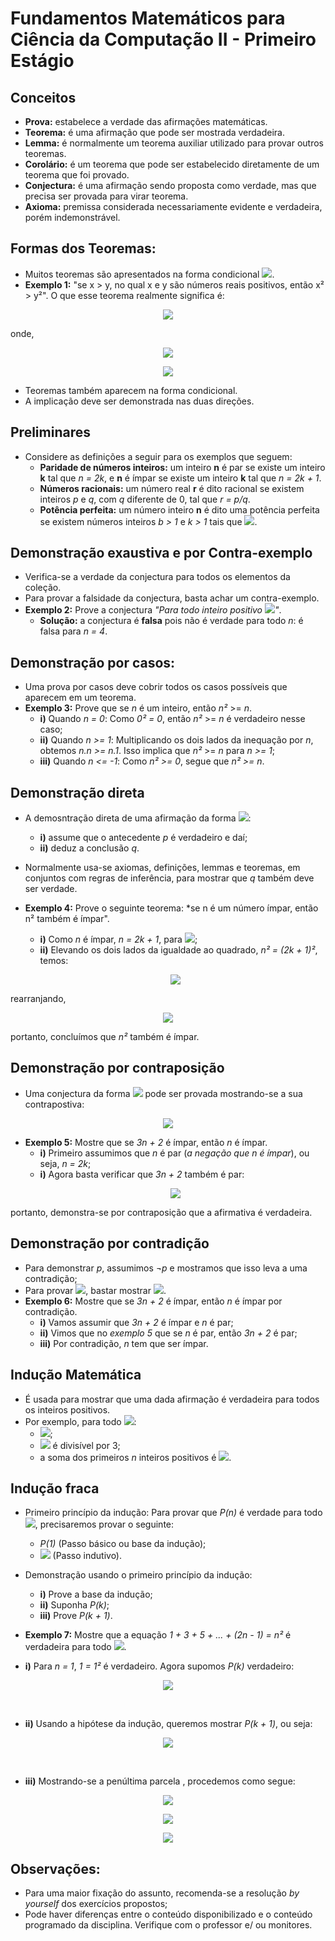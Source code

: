 # Fundamentos Matemáticos para Ciência da Computação II - Primeiro Estágio

## Conceitos

- **Prova:** estabelece a verdade das afirmações matemáticas.
- **Teorema:** é uma afirmação que pode ser mostrada verdadeira.
- **Lemma:** é normalmente um teorema auxiliar utilizado para provar outros teoremas.
- **Corolário:** é um teorema que pode ser estabelecido diretamente de um teorema que foi provado.
- **Conjectura:** é uma afirmação sendo proposta como verdade, mas que precisa ser provada para virar teorema.
- **Axioma:** premissa considerada necessariamente evidente e verdadeira, porém indemonstrável.

## Formas dos Teoremas:

- Muitos teoremas são apresentados na forma condicional <img src="http://latex.codecogs.com/gif.latex?%5Cinline%20p%20%5Crightarrow%20q">.
- **Exemplo 1:** "se x > y, no qual x e y são números reais positivos, então x² > y²". O que esse teorema realmente significa é:

<p align="center"> 
  <img src="http://latex.codecogs.com/gif.latex?%5Clarge%20%5Cforall_%7Bx%2Cy%7D%28P%28x%2Cy%29%5Crightarrow%20Q%28x%2Cy%29%29">
</p>

onde,

<p align="center"> 
  <img src="http://latex.codecogs.com/gif.latex?%5Clarge%20P%28x%2Cy%29%20%5Ctherefore%20x%20%3E%20y">
</p>
<p align="center"> 
  <img src="http://latex.codecogs.com/gif.latex?%5Clarge%20Q%28x%2Cy%29%20%5Ctherefore%20x%5E2%20%3E%20y%5E2">
</p>

- Teoremas também aparecem na forma condicional.
- A implicação deve ser demonstrada nas duas direções.

## Preliminares

- Considere as definições a seguir para os exemplos que seguem:
  - **Paridade de números inteiros:** um inteiro **n** é par se existe um inteiro **k** tal que *n = 2k*, e **n** é ímpar se existe um inteiro **k** tal que *n = 2k + 1*.
  - **Números racionais:** um número real **r** é dito racional se existem inteiros *p* e *q*, com *q* diferente de 0, tal que *r = p/q*.
  - **Potência perfeita:** um número inteiro **n** é dito uma potência perfeita se existem números inteiros *b > 1* e *k > 1* tais que <img src="http://latex.codecogs.com/gif.latex?%5Cinline%20n%20%3D%20b%5E%7Bk%7D">.
  
## Demonstração exaustiva e por Contra-exemplo

- Verifica-se a verdade da conjectura para todos os elementos da coleção.
- Para provar a falsidade da conjectura, basta achar um contra-exemplo.
- **Exemplo 2:** Prove a conjectura *"Para todo inteiro positivo* <img src="http://latex.codecogs.com/gif.latex?%5Cinline%20n%2C%20n%21%20%5Cleq%20n%5E2">*"*.
  - **Solução:** a conjectura é **falsa** pois não é verdade para todo *n*: é falsa para *n = 4*.
  
## Demonstração por casos:

- Uma prova por casos deve cobrir todos os casos possíveis que aparecem em um teorema.
- **Exemplo 3:** Prove que se *n* é um inteiro, então *n²* >= *n*.
  - **i)** Quando *n = 0*: Como *0² = 0*, então *n²* >= *n* é verdadeiro nesse caso;
  - **ii)** Quando *n >= 1*: Multiplicando os dois lados da inequação por *n*, obtemos *n.n >= n.1*. Isso implica que *n²* >= *n* para *n >= 1*;
  - **iii)** Quando *n <= -1*: Como *n² >= 0*, segue que *n² >= n*.

## Demonstração direta

- A demosntração direta de uma afirmação da forma <img src="http://latex.codecogs.com/gif.latex?%5Cinline%20p%20%5Crightarrow%20q">:
  - **i)** assume que o antecedente *p* é verdadeiro e daí;
  - **ii)** deduz a conclusão *q*.
- Normalmente usa-se axiomas, definições, lemmas e teoremas, em conjuntos com regras de inferência, para mostrar que *q* também deve ser verdade.

- **Exemplo 4:** Prove o seguinte teorema: *se n é um número ímpar, então n² também é ímpar".
  - **i)** Como *n* é ímpar, *n = 2k + 1*, para <img src="http://latex.codecogs.com/gif.latex?%5Cinline%20k%5Cin%20%5Cmathbb%7BZ%7D">;
  - **ii)** Elevando os dois lados da igualdade ao quadrado, *n² = (2k + 1)²*, temos:
  <p align="center"> 
  <img src="http://latex.codecogs.com/gif.latex?%5Clarge%20n%5E%7B2%7D%20%3D%204k%5E%7B2%7D%20&plus;%204k%20&plus;%201">
</p>

rearranjando,
<p align="center"> 
  <img src="http://latex.codecogs.com/gif.latex?%5Clarge%20n%5E%7B2%7D%20%3D%202%282k%5E%7B2%7D%20&plus;%202k%29%20&plus;%201">
</p>

portanto, concluímos que *n²* também é ímpar.

## Demonstração por contraposição

- Uma conjectura da forma <img src="http://latex.codecogs.com/gif.latex?%5Cinline%20p%20%5Crightarrow%20q"> pode ser provada mostrando-se a sua contrapostiva:
<p align="center"> 
  <img src="http://latex.codecogs.com/gif.latex?%5Clarge%20%5Cneg%20q%20%5Crightarrow%20%5Cneg%20p">
</p>

- **Exemplo 5:** Mostre que se *3n + 2* é ímpar, então *n* é ímpar.
  - **i)** Primeiro assumimos que *n* é par (*a negação que n é ímpar*), ou seja, *n = 2k*;
  - **i)** Agora basta verificar que *3n + 2* também é par:
  <p align="center"> 
  <img src="http://latex.codecogs.com/gif.latex?%5Clarge%203%282k%29%20&plus;%202%20%3D%206k%20&plus;%202%20%3D%202%283k%20&plus;%201%29">
</p>

  portanto, demonstra-se por contraposição que a afirmativa é verdadeira.
  
  
## Demonstração por contradição

- Para demonstrar *p*, assumimos *¬p* e mostramos que isso leva a uma contradição;
- Para provar <img src="http://latex.codecogs.com/gif.latex?%5Cinline%20p%20%5Crightarrow%20q">, bastar mostrar <img src="http://latex.codecogs.com/gif.latex?%5Cinline%20p%20%5Cwedge%20q%20%5Crightarrow%20F">.
- **Exemplo 6:** Mostre que se *3n + 2* é ímpar, então *n* é ímpar por contradição.
  - **i)** Vamos assumir que *3n + 2* é ímpar e *n* é par;
  - **ii)** Vimos que no *exemplo 5* que se *n* é par, então *3n + 2* é par;
  - **iii)** Por contradição, *n* tem que ser ímpar.
  
## Indução Matemática

- É usada para mostrar que uma dada afirmação é verdadeira para todos os inteiros positivos.
- Por exemplo, para todo <img src="http://latex.codecogs.com/gif.latex?%5Cinline%20n%20%5Cin%20%5Cmathbb%7BZ%7D%5E%7B&plus;%7D">:
  - <img src="http://latex.codecogs.com/gif.latex?%5Cinline%20n%21%20%5Cleq%20n%5E%7Bn%7D">;
  - <img src="http://latex.codecogs.com/gif.latex?%5Cinline%20n%5E%7B3%7D%20-%20n"> é divisível por 3;
  - a soma dos primeiros *n* inteiros positivos é <img src="http://latex.codecogs.com/gif.latex?%5Cinline%20%5Cfrac%7Bn%28n&plus;1%29%7D%7B2%7D">.
  
## Indução fraca

- Primeiro princípio da indução: Para provar que *P(n)* é verdade para todo <img src="http://latex.codecogs.com/gif.latex?%5Cinline%20n%20%5Cin%20%5Cmathbb%7BZ%7D%5E%7B&plus;%7D">, precisaremos provar o seguinte:
  - *P(1)* (Passo básico ou base da indução);
  - <img src="http://latex.codecogs.com/gif.latex?%5Cinline%20%28%5Cforall_%7Bk%7D%20%5Cin%20%5Cmathbb%7BZ%7D%5E%7B&plus;%7D%29%28P%28k%29%20%5Crightarrow%20P%28k&plus;1%29%29"> (Passo indutivo).
  
- Demonstração usando o primeiro princípio da indução:
  - **i)** Prove a base da indução;
  - **ii)** Suponha *P(k)*;
  - **iii)** Prove *P(k + 1)*.
  
- **Exemplo 7:** Mostre que a equação *1 + 3 + 5 + ... + (2n - 1) = n²* é verdadeira para todo  <img src="http://latex.codecogs.com/gif.latex?%5Cinline%20n%20%5Cin%20%5Cmathbb%7BZ%7D%5E%7B&plus;%7D">.
- **i)** Para *n = 1*, *1 = 1²* é verdadeiro. Agora supomos *P(k)* verdadeiro:
<p align="center"> 
  <img src="http://latex.codecogs.com/gif.latex?%5Clarge%201%20&plus;%203%20&plus;%205%20&plus;%20...&plus;%20%282k%20-1%29%20%3D%20k%5E%7B2%7D">
</p>
<br/>

- **ii)** Usando a hipótese da indução, queremos mostrar *P(k + 1)*, ou seja:
<p align="center"> 
  <img src="http://latex.codecogs.com/gif.latex?%5Clarge%201%20&plus;%203%20&plus;%205%20&plus;%20...&plus;%20%282k%20-%201%29&plus;%20%282%28k&plus;1%29%20-1%29%20%3D%20%28k&plus;1%29%5E%7B2%7D">
</p>
<br/>

- **iii)** Mostrando-se a penúltima parcela , procedemos como segue:
<p align="center"> 
  <img src="http://latex.codecogs.com/gif.latex?%5Clarge%201%20&plus;%203%20&plus;%205%20&plus;%20...&plus;%20%282k%20-%201%29&plus;%20%282%28k&plus;1%29%20-1%29%20%3D%20%28k&plus;1%29%5E%7B2%7D">
</p>
<p align="center"> 
  <img src="http://latex.codecogs.com/gif.latex?%5Clarge%20k%5E%7B2%7D%20&plus;%202%28k&plus;1%29%20-%201%20%3D%20%28k&plus;1%29%5E%7B2%7D">
</p>
<p align="center"> 
  <img src="http://latex.codecogs.com/gif.latex?%5Clarge%20k%5E%7B2%7D%20&plus;%202k%20&plus;%201%3D%20%28k&plus;1%29%5E%7B2%7D">
</p>


## Observações:
- Para uma maior fixação do assunto, recomenda-se a resolução *by yourself* dos exercícios propostos;
- Pode haver diferenças entre o conteúdo disponibilizado e o conteúdo programado da disciplina. Verifique com o professor e/ ou monitores.
